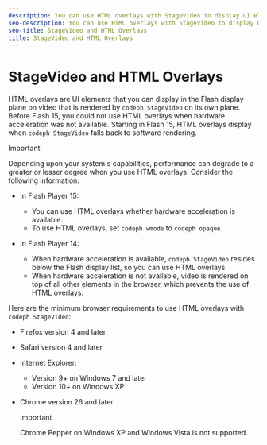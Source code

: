 ```yaml
---
description: You can use HTML overlays with StageVideo to display UI elements in the Flash display list video plane. This plane is above the StageVideo plane, so StageVideo always displays behind any Flash display list elements.
seo-description: You can use HTML overlays with StageVideo to display UI elements in the Flash display list video plane. This plane is above the StageVideo plane, so StageVideo always displays behind any Flash display list elements.
seo-title: StageVideo and HTML Overlays
title: StageVideo and HTML Overlays
---
```


# StageVideo and HTML Overlays

HTML overlays are UI elements that you can display in the Flash display plane on video that is rendered by `codeph StageVideo` on its own plane. Before Flash 15, you could not use HTML overlays when hardware acceleration was not available. Starting in Flash 15, HTML overlays display when `codeph StageVideo` falls back to software rendering.

>[!IMPORTANT]
>
>Depending upon your system's capabilities, performance can degrade to a greater or lesser degree when you use HTML overlays.
Consider the following information:
* In Flash Player 15:
    * You can use HTML overlays whether hardware acceleration is available.
    * To use HTML overlays, set `codeph wmode` to `codeph opaque`.
  
* In Flash Player 14:
    * When hardware acceleration is available, `codeph StageVideo` resides below the Flash display list, so you can use HTML overlays.
    * When hardware acceleration is not available, video is rendered on top of all other elements in the browser, which prevents the use of HTML overlays.
  

Here are the minimum browser requirements to use HTML overlays with `codeph StageVideo`:
* Firefox version 4 and later
* Safari version 4 and later
* Internet Explorer:
    * Version 9+ on Windows 7 and later
    * Version 10+ on Windows XP
  
* Chrome version 26 and later
  >[!IMPORTANT]
  >
  >Chrome Pepper on Windows XP and Windows Vista is not supported.
  

